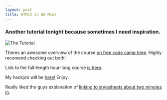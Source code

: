 ```yaml
---
layout: post
title: HTML5 in 60 Mins
---
```


### Another tutorial tonight because sometimes I need inspiration. 
![The Tutorial](https://github.com/kdawgy/kdawgy.github.io/blob/master/_posts/assets/html5tut.jpg?raw=true)

Theres an awesome overview of the course [on free code camp here](https://medium.freecodecamp.org/want-to-learn-how-to-built-websites-heres-our-free-full-length-html5-course-4ca68cd4a39a). Highly recomend checking out both!

Link to the full-length hour-long course [is here](https://scrimba.com/g/ghtml). 
 
My hackjob will be [here!](https://kdawgy.github.io/pages/HTML5tutorial/index.html) Enjoy. 

Really liked the guys explanation of [linking to stylesheets about two minutes in](https://scrimba.com/p/pZaVfV/c3W7QS8). 
